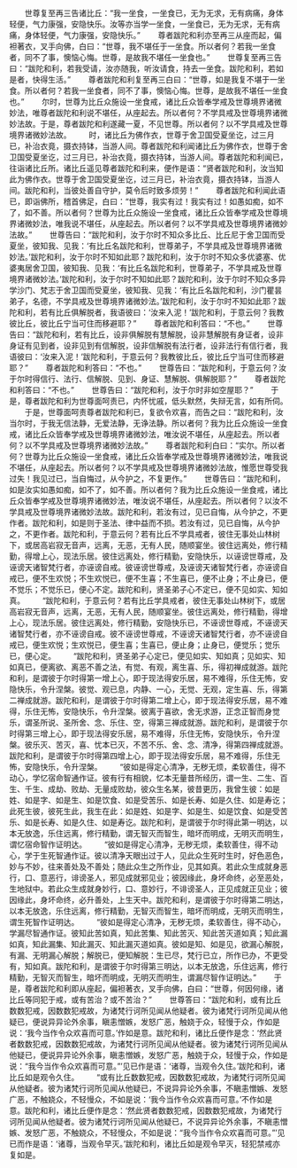 <!-- { "loadSidebar": true } -->
　　世尊复至再三告诸比丘：“我一坐食，一坐食已，无为无求，无有病痛，身体轻便，气力康强，安隐快乐。汝等亦当学一坐食，一坐食已，无为无求，无有病痛，身体轻便，气力康强，安隐快乐。”
　　尊者跋陀和利亦至再三从座而起，偏袒著衣，叉手向佛，白曰：“世尊，我不堪任于一坐食。所以者何？若我一坐食者，同不了事，懊恼心悔。世尊，是故我不堪任一坐食也。”
　　世尊复至再三告曰：“跋陀和利，若我受请，汝亦随我，听汝请食，持去一坐食。跋陀和利，若如是者，快得生活。”
　　尊者跋陀和利复至再三白曰：“世尊，如是我复不堪于一坐食。所以者何？若我一坐食者，同不了事，懊恼心悔。世尊，是故我不堪任一坐食也。”
　　尔时，世尊为比丘众施设一坐食戒，诸比丘众皆奉学戒及世尊境界诸微妙法，唯尊者跋陀和利说不堪任，从座起去。所以者何？不学具戒及世尊境界诸微妙法故。于是，尊者跋陀和利遂藏一夏，不见世尊。所以者何？以不学具戒及世尊境界诸微妙法故。
　　时，诸比丘为佛作衣，世尊于舍卫国受夏坐讫，过三月已，补治衣竟，摄衣持钵，当游人间。尊者跋陀和利闻诸比丘为佛作衣，世尊于舍卫国受夏坐讫，过三月已，补治衣竟，摄衣持钵，当游人间。尊者跋陀和利闻已，往诣诸比丘所。诸比丘遥见尊者跋陀和利来，便作是语：“贤者跋陀和利，汝当知此为佛作衣。世尊于舍卫国受夏坐讫，过三月已，补治衣竟，摄衣持钵，当游人间。跋陀和利，当彼处善自守护，莫令后时致多烦劳！”
　　尊者跋陀和利闻此语已，即诣佛所，稽首佛足，白曰：“世尊，我实有过！我实有过！如愚如痴，如不了，如不善。所以者何？世尊为比丘众施设一坐食戒，诸比丘众皆奉学戒及世尊境界诸微妙法，唯我说不堪任，从座起去。所以者何？以不学具戒及世尊境界诸微妙法故。”
　　世尊告曰：“跋陀和利，汝于尔时不知众多比丘、比丘尼于舍卫国而受夏坐，彼知我、见我：‘有比丘名跋陀和利，世尊弟子，不学具戒及世尊境界诸微妙法。’跋陀和利，汝于尔时不知如此耶？跋陀和利，汝于尔时不知众多优婆塞、优婆夷居舍卫国，彼知我、见我：‘有比丘名跋陀和利，世尊弟子，不学具戒及世尊境界诸微妙法。’跋陀和利，汝于尔时不知如此耶？跋陀和利，汝于尔时不知众多异学沙门、梵志于舍卫国而受夏坐，彼知我、见我：‘有比丘名跋陀和利，沙门瞿昙弟子，名德，不学具戒及世尊境界诸微妙法。’跋陀和利，汝于尔时不知如此耶？跋陀和利，若有比丘俱解脱者，我语彼曰：‘汝来入泥！’跋陀和利，于意云何？我教彼比丘，彼比丘宁当可住而移避耶？”
　　尊者跋陀和利答曰：“不也。”
　　世尊告曰：“跋陀和利，若有比丘，设非俱解脱有慧解脱，设非慧解脱有身证者，设非身证有见到者，设非见到有信解脱，设非信解脱有法行者，设非法行有信行者，我语彼曰：‘汝来入泥！’跋陀和利，于意云何？我教彼比丘，彼比丘宁当可住而移避耶？”
　　尊者跋陀和利答曰：“不也。”
　　世尊告曰：“跋陀和利，于意云何？汝于尔时得信行、法行、信解脱、见到、身证、慧解脱、俱解脱耶？”
　　尊者跋陀和利答曰：“不也。”
　　世尊告曰：“跋陀和利，汝于尔时非如空屋耶？”
　　于是，尊者跋陀和利为世尊面呵责已，内怀忧戚，低头默然，失辩无言，如有所伺。
　　于是，世尊面呵责尊者跋陀和利已，复欲令欢喜，而告之曰：“跋陀和利，汝当尔时，于我无信法静，无爱法静，无诤法静。所以者何？我为比丘众施设一坐食戒，诸比丘众皆奉学戒及世尊境界诸微妙法，唯汝说不堪任，从座起去。所以者何？以不学具戒及世尊境界诸微妙法故。”
　　尊者跋陀和利白曰：“实尔。所以者何？世尊为比丘众施设一坐食戒，诸比丘众皆奉学戒及世尊境界诸微妙法，唯我说不堪任，从座起去。所以者何？以不学具戒及世尊境界诸微妙法故，惟愿世尊受我过失！我见过已，当自悔过，从今护之，不复更作。”
　　世尊告曰：“跋陀和利，如是汝实如愚如痴，如不了，如不善。所以者何？我为比丘众施设一坐食戒，诸比丘众皆奉学戒及世尊境界诸微妙法，唯汝说不堪任，从座起去。所以者何？以汝不学具戒及世尊境界诸微妙法故。跋陀和利，若汝有过，见已自悔，从今护之，不更作者。跋陀和利，如是则于圣法、律中益而不损。若汝有过，见已自悔，从今护之，不更作者。跋陀和利，于意云何？若有比丘不学具戒者，彼住无事处山林树下，或居高岩寂无音声，远离，无恶，无有人民，随顺宴坐。彼住远离处，修行精勤，得增上心，现法乐居。彼住远离处，修行精勤，安隐快乐，以诬谤世尊戒，及诬谤天诸智梵行者，亦诬谤自戒。彼诬谤世尊戒，及诬谤天诸智梵行者，亦诬谤自戒已，便不生欢悦；不生欢悦已，便不生喜；不生喜已，便不止身；不止身已，便不觉乐；不觉乐已，便心不定。跋陀和利，贤圣弟子心不定已，便不见如实、知如真。
　　“跋陀和利，于意云何？若有比丘学具戒者，彼住无事处山林树下，或居高岩寂无音声，远离，无恶，无有人民，随顺宴坐。彼住远离处，修行精勤，得增上心，现法乐居。彼住远离处，修行精勤，安隐快乐已，不诬谤世尊戒，不诬谤天诸智梵行者，亦不诬谤自戒。彼不诬谤世尊戒，不诬谤天诸智梵行者，亦不诬谤自戒已，便生欢悦；生欢悦已，便生喜；生喜已，便止身；止身已，便觉乐；觉乐已，便心定。
　　“跋陀和利，贤圣弟子心定已，便见如实、知如真；见如实、知如真已，便离欲、离恶不善之法，有觉、有观，离生喜、乐，得初禅成就游。跋陀和利，是谓彼于尔时得第一增上心，即于现法得安乐居，易不难得，乐住无怖，安隐快乐，令升涅槃。彼觉、观已息，内静、一心，无觉、无观，定生喜、乐，得第二禅成就游。跋陀和利，是谓彼于尔时得第二增上心，即于现法得安乐居，易不难得，乐住无怖，安隐快乐，令升涅槃。彼离于喜欲，舍无求游，正念正智而身觉乐，谓圣所说、圣所舍、念、乐住、空，得第三禅成就游。跋陀和利，是谓彼于尔时得第三增上心，即于现法得安乐居，易不难得，乐住无怖，安隐快乐，令升涅槃。彼乐灭、苦灭，喜、忧本已灭，不苦不乐、舍、念、清净，得第四禅成就游。跋陀和利，是谓彼于尔时得第四增上心，即于现法得安乐居，易不难得，乐住无怖，安隐快乐，令升涅槃。
　　“彼如是得定心清净，无秽无烦，柔软善住，得不动心，学忆宿命智通作证。彼有行有相貌，忆本无量昔所经历，谓一生、二生、百生、千生、成劫、败劫、无量成败劫，彼众生名某，彼昔更历，我曾生彼：如是姓、如是字、如是生、如是饮食、如是受苦乐、如是长寿、如是久住、如是寿讫；此死生彼，彼死生此，我生在此：如是姓、如是字、如是生、如是饮食、如是受苦乐、如是长寿、如是久住、如是寿讫。跋陀和利，是谓彼于尔时得此第一明达，以本无放逸，乐住远离，修行精勤，谓无智灭而智生，暗坏而明成，无明灭而明生，谓忆宿命智作证明达。
　　“彼如是得定心清净，无秽无烦，柔软善住，得不动心，学于生死智通作证。彼以清净天眼出过于人，见此众生死时生时，好色恶色，妙与不妙，往来善处及不善处；随此众生之所作业，见其如真。若此众生成就身恶行，口、意恶行，诽谤圣人，邪见成就邪见业；彼因缘此，身坏命终，必至恶处，生地狱中。若此众生成就身妙行，口、意妙行，不诽谤圣人，正见成就正见业；彼因缘此，身坏命终，必升善处，上生天中。跋陀和利，是谓彼于尔时得第二明达，以本无放逸，乐住远离，修行精勤，无智灭而智生，暗坏而明成，无明灭而明生，谓生死智作证明达。
　　“彼如是得定心清净，无秽无烦，柔软善住，得不动心，学漏尽智通作证。彼知此苦如真，知此苦集、知此苦灭、知此苦灭道如真；知此漏如真，知此漏集、知此漏灭、知此漏灭道如真。彼如是知、如是见，欲漏心解脱，有漏、无明漏心解脱；解脱已，便知解脱：生已尽，梵行已立，所作已办，不更受有，知如真。跋陀和利，是谓彼于尔时得第三明达，以本无放逸，乐住远离，修行精勤，无智灭而智生，暗坏而明成，无明灭而明生，谓漏尽智作证明达。”
　　于是，尊者跋陀和利即从座起，偏袒著衣，叉手向佛，白曰：“世尊，何因何缘，诸比丘等同犯于戒，或有苦治？或不苦治？”
　　世尊答曰：“跋陀和利，或有比丘数数犯戒，因数数犯戒故，为诸梵行诃所见闻从他疑者。彼为诸梵行诃所见闻从他疑已，便说异异论外余事，瞋恚憎嫉，发怒广恶，触娆于众，轻慢于众，作如是说：‘我今当作令众欢喜而可意。’作如是意。跋陀和利，诸比丘便作是念：‘然此贤者数数犯戒，因数数犯戒故，为诸梵行诃所见闻从他疑者。彼为诸梵行诃所见闻从他疑已，便说异异论外余事，瞋恚憎嫉，发怒广恶，触娆于众，轻慢于众，作如是说：“我今当作令众欢喜而可意。”’见已作是语：‘诸尊，当观令久住。’跋陀和利，诸比丘如是观令久住。
　　“或有比丘数数犯戒，因数数犯戒故，为诸梵行诃所见闻从他疑者。彼为诸梵行诃所见闻从他疑已，不说异异论外余事，不瞋恚憎嫉、发怒广恶，不触娆众，不轻慢众，不如是说：‘我今当作令众欢喜而可意。’不作如是意。跋陀和利，诸比丘便作是念：‘然此贤者数数犯戒，因数数犯戒故，为诸梵行诃所见闻从他疑者。彼为诸梵行诃所见闻从他疑已，不说异异论外余事，不瞋恚憎嫉、发怒广恶，不触娆众，不轻慢众，不如是说：“我今当作令众欢喜而可意。”’见已而作是语：‘诸尊，当观令早灭。’跋陀和利，诸比丘如是观令早灭，轻犯禁戒亦复如是。
